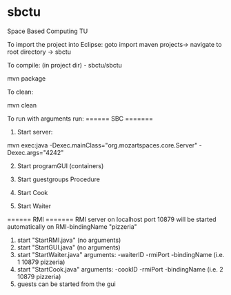 sbctu
=====

Space Based Computing TU

To import the project into Eclipse:
goto import maven projects-> navigate to root directory -> sbctu





To compile: (in project dir) - sbctu/sbctu

mvn package



To clean:

mvn clean



To run with arguments run:
====== SBC =======
1. Start server:

mvn exec:java -Dexec.mainClass="org.mozartspaces.core.Server" -Dexec.args="4242"


2. Start programGUI (containers)


3. Start guestgroups Procedure


4. Start Cook


5. Start Waiter




====== RMI =======
RMI server on localhost port 10879 will be started automatically on RMI-bindingName "pizzeria"

1. start "StartRMI.java" (no arguments)
2. start "StartGUI.java" (no arguments)
3. start "StartWaiter.java" arguments: -waiterID -rmiPort -bindingName (i.e. 1 10879 pizzeria)
4. start "StartCook.java" arguments: -cookID -rmiPort -bindingName (i.e. 2 10879 pizzeria)
5. guests can be started from the gui





